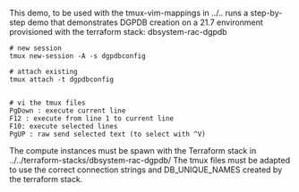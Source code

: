 This demo, to be used with the tmux-vim-mappings in ../.. runs a step-by-step demo that demonstrates DGPDB creation on a 21.7 environment
provisioned with the terraform stack: dbsystem-rac-dgpdb

```
# new session
tmux new-session -A -s dgpdbconfig

# attach existing
tmux attach -t dgpdbconfig


# vi the tmux files
PgDown : execute current line
F12 : execute from line 1 to current line
F10: execute selected lines 
PgUP : raw send selected text (to select with ^V)
```

The compute instances must be spawn with the Terraform stack in ../../terraform-stacks/dbsystem-rac-dgpdb/
The tmux files must be adapted to use the correct connection strings and DB_UNIQUE_NAMES created by the terraform stack.
